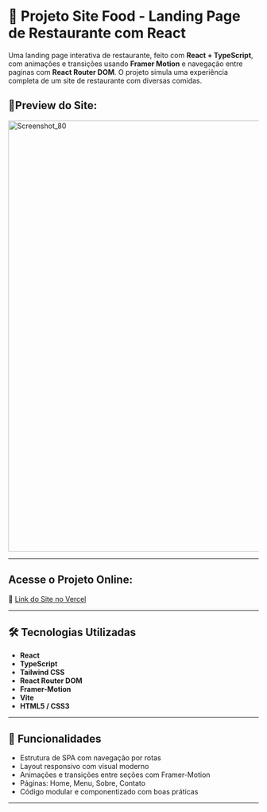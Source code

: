 # 🍔 Projeto Site Food - Landing Page de Restaurante com React
Uma landing page interativa de restaurante, feito com **React + TypeScript**, com animações e transições usando **Framer Motion** e navegação entre paginas com **React Router DOM**. O projeto simula uma experiência completa de um site de restaurante com diversas comidas.

## 📸Preview do Site: 
<img width="1746" height="866" alt="Screenshot_80" src="https://github.com/user-attachments/assets/be38ae92-9893-4af7-aa64-795a11147bfb" />

---

## Acesse o Projeto Online:
🔗 [Link do Site no Vercel](https://projeto-site-food-olive.vercel.app/)

---

## 🛠️ Tecnologias Utilizadas

- **React**
- **TypeScript**
- **Tailwind CSS**
- **React Router DOM**
- **Framer-Motion**
- **Vite**
- **HTML5 / CSS3**

---

## 📌 Funcionalidades

- Estrutura de SPA com navegação por rotas
- Layout responsivo com visual moderno
- Animações e transições entre seções com Framer-Motion
- Páginas: Home, Menu, Sobre, Contato
- Código modular e componentizado com boas práticas

---
